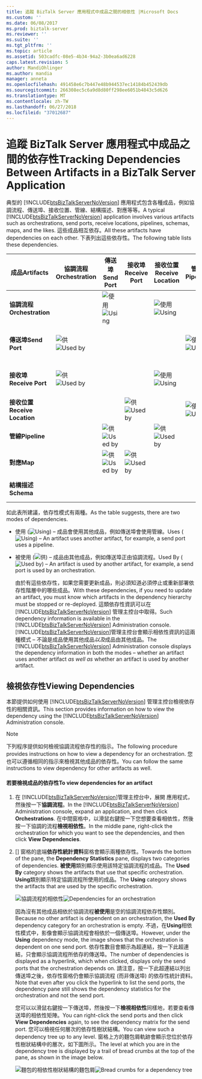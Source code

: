```yaml
---
title: 追蹤 BizTalk Server 應用程式中成品之間的相依性 |Microsoft Docs
ms.custom: ''
ms.date: 06/08/2017
ms.prod: biztalk-server
ms.reviewer: ''
ms.suite: ''
ms.tgt_pltfrm: ''
ms.topic: article
ms.assetid: 503cadfc-08e5-4b34-94a2-3b0ea6ad6228
caps.latest.revision: 5
author: MandiOhlinger
ms.author: mandia
manager: anneta
ms.openlocfilehash: 491458e6c7b447e48b944537ec14184b452439db
ms.sourcegitcommit: 266308ec5c6a9d8d80ff298ee6051b4843c5d626
ms.translationtype: MT
ms.contentlocale: zh-TW
ms.lasthandoff: 06/27/2018
ms.locfileid: "37012687"
---
```

# <a name="tracking-dependencies-between-artifacts-in-a-biztalk-server-application"></a><span data-ttu-id="84868-102">追蹤 BizTalk Server 應用程式中成品之間的依存性</span><span class="sxs-lookup"><span data-stu-id="84868-102">Tracking Dependencies Between Artifacts in a BizTalk Server Application</span></span>
<span data-ttu-id="84868-103">典型的 [!INCLUDE[btsBizTalkServerNoVersion](../includes/btsbiztalkservernoversion-md.md)] 應用程式包含各種成品，例如協調流程、傳送埠、接收位置、管線、結構描述、對應等等。</span><span class="sxs-lookup"><span data-stu-id="84868-103">A typical [!INCLUDE[btsBizTalkServerNoVersion](../includes/btsbiztalkservernoversion-md.md)] application involves various artifacts such as orchestrations, send ports, receive locations, pipelines, schemas, maps, and the likes.</span></span> <span data-ttu-id="84868-104">這些成品相互依存。</span><span class="sxs-lookup"><span data-stu-id="84868-104">All these artifacts have dependencies on each other.</span></span> <span data-ttu-id="84868-105">下表列出這些依存性。</span><span class="sxs-lookup"><span data-stu-id="84868-105">The following table lists these dependencies.</span></span>  
  
|<span data-ttu-id="84868-106">成品</span><span class="sxs-lookup"><span data-stu-id="84868-106">Artifacts</span></span>|<span data-ttu-id="84868-107">協調流程</span><span class="sxs-lookup"><span data-stu-id="84868-107">Orchestration</span></span>|<span data-ttu-id="84868-108">傳送埠</span><span class="sxs-lookup"><span data-stu-id="84868-108">Send Port</span></span>|<span data-ttu-id="84868-109">接收埠</span><span class="sxs-lookup"><span data-stu-id="84868-109">Receive Port</span></span>|<span data-ttu-id="84868-110">接收位置</span><span class="sxs-lookup"><span data-stu-id="84868-110">Receive Location</span></span>|<span data-ttu-id="84868-111">管線</span><span class="sxs-lookup"><span data-stu-id="84868-111">Pipeline</span></span>|<span data-ttu-id="84868-112">地圖</span><span class="sxs-lookup"><span data-stu-id="84868-112">Maps</span></span>|<span data-ttu-id="84868-113">結構描述</span><span class="sxs-lookup"><span data-stu-id="84868-113">Schemas</span></span>|  
|---------------|-------------------|---------------|------------------|----------------------|--------------|----------|-------------|  
|<span data-ttu-id="84868-114">**協調流程**</span><span class="sxs-lookup"><span data-stu-id="84868-114">**Orchestration**</span></span>||<span data-ttu-id="84868-115">![使用](../core/media/dependency-using-icon.png "Dependency_Using_Icon")</span><span class="sxs-lookup"><span data-stu-id="84868-115">![Using](../core/media/dependency-using-icon.png "Dependency_Using_Icon")</span></span>||<span data-ttu-id="84868-116">![使用](../core/media/dependency-using-icon.png "Dependency_Using_Icon")</span><span class="sxs-lookup"><span data-stu-id="84868-116">![Using](../core/media/dependency-using-icon.png "Dependency_Using_Icon")</span></span>||||  
|<span data-ttu-id="84868-117">**傳送埠**</span><span class="sxs-lookup"><span data-stu-id="84868-117">**Send Port**</span></span>|<span data-ttu-id="84868-118">![供](../core/media/dependency-usedby-icon.png "Dependency_UsedBy_Icon")</span><span class="sxs-lookup"><span data-stu-id="84868-118">![Used by](../core/media/dependency-usedby-icon.png "Dependency_UsedBy_Icon")</span></span>||||<span data-ttu-id="84868-119">![使用](../core/media/dependency-using-icon.png "Dependency_Using_Icon")</span><span class="sxs-lookup"><span data-stu-id="84868-119">![Using](../core/media/dependency-using-icon.png "Dependency_Using_Icon")</span></span>|<span data-ttu-id="84868-120">![使用](../core/media/dependency-using-icon.png "Dependency_Using_Icon")</span><span class="sxs-lookup"><span data-stu-id="84868-120">![Using](../core/media/dependency-using-icon.png "Dependency_Using_Icon")</span></span>||  
|<span data-ttu-id="84868-121">**接收埠**</span><span class="sxs-lookup"><span data-stu-id="84868-121">**Receive Port**</span></span>|<span data-ttu-id="84868-122">![供](../core/media/dependency-usedby-icon.png "Dependency_UsedBy_Icon")</span><span class="sxs-lookup"><span data-stu-id="84868-122">![Used by](../core/media/dependency-usedby-icon.png "Dependency_UsedBy_Icon")</span></span>|||<span data-ttu-id="84868-123">![使用](../core/media/dependency-using-icon.png "Dependency_Using_Icon")</span><span class="sxs-lookup"><span data-stu-id="84868-123">![Using](../core/media/dependency-using-icon.png "Dependency_Using_Icon")</span></span>||<span data-ttu-id="84868-124">![使用](../core/media/dependency-using-icon.png "Dependency_Using_Icon")</span><span class="sxs-lookup"><span data-stu-id="84868-124">![Using](../core/media/dependency-using-icon.png "Dependency_Using_Icon")</span></span>||  
|<span data-ttu-id="84868-125">**接收位置**</span><span class="sxs-lookup"><span data-stu-id="84868-125">**Receive Location**</span></span>|||<span data-ttu-id="84868-126">![供](../core/media/dependency-usedby-icon.png "Dependency_UsedBy_Icon")</span><span class="sxs-lookup"><span data-stu-id="84868-126">![Used by](../core/media/dependency-usedby-icon.png "Dependency_UsedBy_Icon")</span></span>||<span data-ttu-id="84868-127">![使用](../core/media/dependency-using-icon.png "Dependency_Using_Icon")</span><span class="sxs-lookup"><span data-stu-id="84868-127">![Using](../core/media/dependency-using-icon.png "Dependency_Using_Icon")</span></span>|||  
|<span data-ttu-id="84868-128">**管線**</span><span class="sxs-lookup"><span data-stu-id="84868-128">**Pipeline**</span></span>||<span data-ttu-id="84868-129">![供](../core/media/dependency-usedby-icon.png "Dependency_UsedBy_Icon")</span><span class="sxs-lookup"><span data-stu-id="84868-129">![Used by](../core/media/dependency-usedby-icon.png "Dependency_UsedBy_Icon")</span></span>||<span data-ttu-id="84868-130">![供](../core/media/dependency-usedby-icon.png "Dependency_UsedBy_Icon")</span><span class="sxs-lookup"><span data-stu-id="84868-130">![Used by](../core/media/dependency-usedby-icon.png "Dependency_UsedBy_Icon")</span></span>||||  
|<span data-ttu-id="84868-131">**對應**</span><span class="sxs-lookup"><span data-stu-id="84868-131">**Map**</span></span>||<span data-ttu-id="84868-132">![供](../core/media/dependency-usedby-icon.png "Dependency_UsedBy_Icon")</span><span class="sxs-lookup"><span data-stu-id="84868-132">![Used by](../core/media/dependency-usedby-icon.png "Dependency_UsedBy_Icon")</span></span>|<span data-ttu-id="84868-133">![供](../core/media/dependency-usedby-icon.png "Dependency_UsedBy_Icon")</span><span class="sxs-lookup"><span data-stu-id="84868-133">![Used by](../core/media/dependency-usedby-icon.png "Dependency_UsedBy_Icon")</span></span>||||<span data-ttu-id="84868-134">![使用](../core/media/dependency-using-icon.png "Dependency_Using_Icon")</span><span class="sxs-lookup"><span data-stu-id="84868-134">![Using](../core/media/dependency-using-icon.png "Dependency_Using_Icon")</span></span>|  
|<span data-ttu-id="84868-135">**結構描述**</span><span class="sxs-lookup"><span data-stu-id="84868-135">**Schema**</span></span>||||||<span data-ttu-id="84868-136">![供](../core/media/dependency-usedby-icon.png "Dependency_UsedBy_Icon")</span><span class="sxs-lookup"><span data-stu-id="84868-136">![Used by](../core/media/dependency-usedby-icon.png "Dependency_UsedBy_Icon")</span></span>||  
  
 <span data-ttu-id="84868-137">如此表所建議，依存性模式有兩種。</span><span class="sxs-lookup"><span data-stu-id="84868-137">As the table suggests, there are two modes of dependencies.</span></span>  
  
- <span data-ttu-id="84868-138">使用 (![Using](../core/media/dependency-using-icon.png "Dependency_Using_Icon")) – 成品會使用其他成品，例如傳送埠會使用管線。</span><span class="sxs-lookup"><span data-stu-id="84868-138">Uses (![Using](../core/media/dependency-using-icon.png "Dependency_Using_Icon")) – An artifact uses another artifact, for example, a send port uses a pipeline.</span></span>  
  
- <span data-ttu-id="84868-139">被使用 (![供](../core/media/dependency-usedby-icon.png "Dependency_UsedBy_Icon")) – 成品由其他成品，例如傳送埠正由協調流程。</span><span class="sxs-lookup"><span data-stu-id="84868-139">Used By (![Used by](../core/media/dependency-usedby-icon.png "Dependency_UsedBy_Icon")) – An artifact is used by another artifact, for example, a send port is used by an orchestration.</span></span>  
  
  <span data-ttu-id="84868-140">由於有這些依存性，如果您需要更新成品，則必須知道必須停止或重新部署依存性階層中的哪些成品。</span><span class="sxs-lookup"><span data-stu-id="84868-140">With these dependencies, if you need to update an artifact, you must know which artifacts in the dependency hierarchy must be stopped or re-deployed.</span></span> <span data-ttu-id="84868-141">這類依存性資訊可以在 [!INCLUDE[btsBizTalkServerNoVersion](../includes/btsbiztalkservernoversion-md.md)] 管理主控台中取得。</span><span class="sxs-lookup"><span data-stu-id="84868-141">Such dependency information is available in the [!INCLUDE[btsBizTalkServerNoVersion](../includes/btsbiztalkservernoversion-md.md)] Administration console.</span></span> <span data-ttu-id="84868-142">[!INCLUDE[btsBizTalkServerNoVersion](../includes/btsbiztalkservernoversion-md.md)]管理主控台會顯示相依性資訊的這兩種模式 – 不論是成品使用其他成品*以及*成品由其他成品。</span><span class="sxs-lookup"><span data-stu-id="84868-142">The [!INCLUDE[btsBizTalkServerNoVersion](../includes/btsbiztalkservernoversion-md.md)] Administration console displays the dependency information in both the modes – whether an artifact uses another artifact *as well as* whether an artifact is used by another artifact.</span></span>  
  
## <a name="viewing-dependencies"></a><span data-ttu-id="84868-143">檢視依存性</span><span class="sxs-lookup"><span data-stu-id="84868-143">Viewing Dependencies</span></span>  
 <span data-ttu-id="84868-144">本節提供如何使用 [!INCLUDE[btsBizTalkServerNoVersion](../includes/btsbiztalkservernoversion-md.md)] 管理主控台檢視依存性的相關資訊。</span><span class="sxs-lookup"><span data-stu-id="84868-144">This section provides information on how to view the dependency using the [!INCLUDE[btsBizTalkServerNoVersion](../includes/btsbiztalkservernoversion-md.md)] Administration console.</span></span>  
  
> [!NOTE]
>  <span data-ttu-id="84868-145">下列程序提供如何檢視協調流程依存性的指示。</span><span class="sxs-lookup"><span data-stu-id="84868-145">The following procedure provides instructions on how to view a dependency for an orchestration.</span></span> <span data-ttu-id="84868-146">您也可以遵循相同的指示來檢視其他成品的依存性。</span><span class="sxs-lookup"><span data-stu-id="84868-146">You can follow the same instructions to view dependency for other artifacts as well.</span></span>  
  
#### <a name="to-view-dependencies-for-an-artifact"></a><span data-ttu-id="84868-147">若要檢視成品的依存性</span><span class="sxs-lookup"><span data-stu-id="84868-147">To view dependencies for an artifact</span></span>  
  
1. <span data-ttu-id="84868-148">在 [!INCLUDE[btsBizTalkServerNoVersion](../includes/btsbiztalkservernoversion-md.md)]管理主控台中，展開 應用程式，然後按一下**協調流程**。</span><span class="sxs-lookup"><span data-stu-id="84868-148">In the [!INCLUDE[btsBizTalkServerNoVersion](../includes/btsbiztalkservernoversion-md.md)] Administration console, expand an application, and then click **Orchestrations**.</span></span> <span data-ttu-id="84868-149">在中間窗格中，以滑鼠右鍵按一下您想要查看相依性，然後按一下協調的流程**檢視相依性**。</span><span class="sxs-lookup"><span data-stu-id="84868-149">In the middle pane, right-click the orchestration for which you want to see the dependencies, and then click **View Dependencies**.</span></span>  
  
2. <span data-ttu-id="84868-150">[] 窗格的底端**依存性統計資料**窗格會顯示兩種依存性。</span><span class="sxs-lookup"><span data-stu-id="84868-150">Towards the bottom of the pane, the **Dependency Statistics** pane, displays two categories of dependencies.</span></span> <span data-ttu-id="84868-151">**被使用**類別顯示使用該特定協調流程的成品。</span><span class="sxs-lookup"><span data-stu-id="84868-151">The **Used By** category shows the artifacts that use that specific orchestration.</span></span> <span data-ttu-id="84868-152">**Using**類別顯示特定協調流程所使用的成品。</span><span class="sxs-lookup"><span data-stu-id="84868-152">The **Using** category shows the artifacts that are used by the specific orchestration.</span></span>  
  
    <span data-ttu-id="84868-153">![協調流程的相依性](../core/media/dependency-orchestration.jpg "Dependency_Orchestration")</span><span class="sxs-lookup"><span data-stu-id="84868-153">![Dependencies for an orchestration](../core/media/dependency-orchestration.jpg "Dependency_Orchestration")</span></span>  
  
    <span data-ttu-id="84868-154">因為沒有其他成品相依於協調流程**被使用**是空的協調流程依存性類別。</span><span class="sxs-lookup"><span data-stu-id="84868-154">Because no other artifact is dependent on an orchestration, the **Used By** dependency category for an orchestration is empty.</span></span> <span data-ttu-id="84868-155">不過，在**Using**相依性模式中，影像會顯示協調流程會相依於一個傳送埠。</span><span class="sxs-lookup"><span data-stu-id="84868-155">However, under the **Using** dependency mode, the image shows that the orchestration is dependent on one send port.</span></span> <span data-ttu-id="84868-156">依存性數目會顯示為超連結，按一下此超連結，只會顯示協調流程所依存的傳送埠。</span><span class="sxs-lookup"><span data-stu-id="84868-156">The number of dependencies is displayed as a hyperlink, which when clicked, displays only the send ports that the orchestration depends on.</span></span> <span data-ttu-id="84868-157">請注意，按一下此超連結以列出傳送埠之後，依存性窗格仍會顯示協調流程 (而非傳送埠) 的依存性統計資料。</span><span class="sxs-lookup"><span data-stu-id="84868-157">Note that even after you click the hyperlink to list the send ports, the dependency pane still shows the dependency statistics for the orchestration and not the send port.</span></span>  
  
    <span data-ttu-id="84868-158">您可以以滑鼠右鍵按一下傳送埠，然後按一下**檢視相依性**同樣地，若要查看傳送埠的相依性矩陣。</span><span class="sxs-lookup"><span data-stu-id="84868-158">You can right-click the send ports and then click **View Dependencies** again, to see the dependency matrix for the send port.</span></span> <span data-ttu-id="84868-159">您可以檢視任何層次的依存性樹狀結構。</span><span class="sxs-lookup"><span data-stu-id="84868-159">You can view such a dependency tree up to any level.</span></span> <span data-ttu-id="84868-160">窗格上方的麵包屑軌跡會顯示您位於依存性樹狀結構中的層次，如下圖所示。</span><span class="sxs-lookup"><span data-stu-id="84868-160">The level at which you are in the dependency tree is displayed by a trail of bread crumbs at the top of the pane, as shown in the image below.</span></span>  
  
    <span data-ttu-id="84868-161">![麵包的相依性樹狀結構的麵包屑](../core/media/dependency-breadcrumbs.jpg "Dependency_BreadCrumbs")</span><span class="sxs-lookup"><span data-stu-id="84868-161">![Bread crumbs for a dependency tree](../core/media/dependency-breadcrumbs.jpg "Dependency_BreadCrumbs")</span></span>